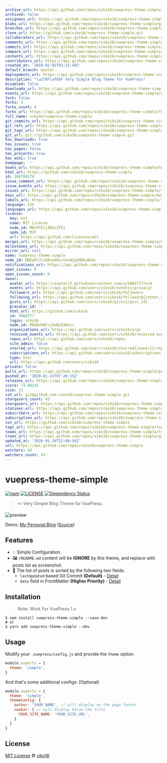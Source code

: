 ```yaml
---
archive_url: https://api.github.com/repos/viko16/vuepress-theme-simple/{archive_format}{/ref}
archived: false
assignees_url: https://api.github.com/repos/viko16/vuepress-theme-simple/assignees{/user}
blobs_url: https://api.github.com/repos/viko16/vuepress-theme-simple/git/blobs{/sha}
branches_url: https://api.github.com/repos/viko16/vuepress-theme-simple/branches{/branch}
clone_url: https://github.com/viko16/vuepress-theme-simple.git
collaborators_url: https://api.github.com/repos/viko16/vuepress-theme-simple/collaborators{/collaborator}
comments_url: https://api.github.com/repos/viko16/vuepress-theme-simple/comments{/number}
commits_url: https://api.github.com/repos/viko16/vuepress-theme-simple/commits{/sha}
compare_url: https://api.github.com/repos/viko16/vuepress-theme-simple/compare/{base}...{head}
contents_url: https://api.github.com/repos/viko16/vuepress-theme-simple/contents/{+path}
contributors_url: https://api.github.com/repos/viko16/vuepress-theme-simple/contributors
created_at: '2019-02-02T03:15:40Z'
default_branch: master
deployments_url: https://api.github.com/repos/viko16/vuepress-theme-simple/deployments
description: "\u270F\uFE0F Very Simple Blog Theme for VuePress"
disabled: false
downloads_url: https://api.github.com/repos/viko16/vuepress-theme-simple/downloads
events_url: https://api.github.com/repos/viko16/vuepress-theme-simple/events
fork: false
forks: 4
forks_count: 4
forks_url: https://api.github.com/repos/viko16/vuepress-theme-simple/forks
full_name: viko16/vuepress-theme-simple
git_commits_url: https://api.github.com/repos/viko16/vuepress-theme-simple/git/commits{/sha}
git_refs_url: https://api.github.com/repos/viko16/vuepress-theme-simple/git/refs{/sha}
git_tags_url: https://api.github.com/repos/viko16/vuepress-theme-simple/git/tags{/sha}
git_url: git://github.com/viko16/vuepress-theme-simple.git
has_downloads: true
has_issues: true
has_pages: false
has_projects: true
has_wiki: true
homepage: ''
hooks_url: https://api.github.com/repos/viko16/vuepress-theme-simple/hooks
html_url: https://github.com/viko16/vuepress-theme-simple
id: 168789179
issue_comment_url: https://api.github.com/repos/viko16/vuepress-theme-simple/issues/comments{/number}
issue_events_url: https://api.github.com/repos/viko16/vuepress-theme-simple/issues/events{/number}
issues_url: https://api.github.com/repos/viko16/vuepress-theme-simple/issues{/number}
keys_url: https://api.github.com/repos/viko16/vuepress-theme-simple/keys{/key_id}
labels_url: https://api.github.com/repos/viko16/vuepress-theme-simple/labels{/name}
language: CSS
languages_url: https://api.github.com/repos/viko16/vuepress-theme-simple/languages
license:
  key: mit
  name: MIT License
  node_id: MDc6TGljZW5zZTEz
  spdx_id: MIT
  url: https://api.github.com/licenses/mit
merges_url: https://api.github.com/repos/viko16/vuepress-theme-simple/merges
milestones_url: https://api.github.com/repos/viko16/vuepress-theme-simple/milestones{/number}
mirror_url: null
name: vuepress-theme-simple
node_id: MDEwOlJlcG9zaXRvcnkxNjg3ODkxNzk=
notifications_url: https://api.github.com/repos/viko16/vuepress-theme-simple/notifications{?since,all,participating}
open_issues: 0
open_issues_count: 0
owner:
  avatar_url: https://avatars3.githubusercontent.com/u/5064777?v=4
  events_url: https://api.github.com/users/viko16/events{/privacy}
  followers_url: https://api.github.com/users/viko16/followers
  following_url: https://api.github.com/users/viko16/following{/other_user}
  gists_url: https://api.github.com/users/viko16/gists{/gist_id}
  gravatar_id: ''
  html_url: https://github.com/viko16
  id: 5064777
  login: viko16
  node_id: MDQ6VXNlcjUwNjQ3Nzc=
  organizations_url: https://api.github.com/users/viko16/orgs
  received_events_url: https://api.github.com/users/viko16/received_events
  repos_url: https://api.github.com/users/viko16/repos
  site_admin: false
  starred_url: https://api.github.com/users/viko16/starred{/owner}{/repo}
  subscriptions_url: https://api.github.com/users/viko16/subscriptions
  type: User
  url: https://api.github.com/users/viko16
private: false
pulls_url: https://api.github.com/repos/viko16/vuepress-theme-simple/pulls{/number}
pushed_at: '2020-01-21T07:26:15Z'
releases_url: https://api.github.com/repos/viko16/vuepress-theme-simple/releases{/id}
score: 73.68235
size: 23
ssh_url: git@github.com:viko16/vuepress-theme-simple.git
stargazers_count: 43
stargazers_url: https://api.github.com/repos/viko16/vuepress-theme-simple/stargazers
statuses_url: https://api.github.com/repos/viko16/vuepress-theme-simple/statuses/{sha}
subscribers_url: https://api.github.com/repos/viko16/vuepress-theme-simple/subscribers
subscription_url: https://api.github.com/repos/viko16/vuepress-theme-simple/subscription
svn_url: https://github.com/viko16/vuepress-theme-simple
tags_url: https://api.github.com/repos/viko16/vuepress-theme-simple/tags
teams_url: https://api.github.com/repos/viko16/vuepress-theme-simple/teams
trees_url: https://api.github.com/repos/viko16/vuepress-theme-simple/git/trees{/sha}
updated_at: '2020-01-29T22:00:56Z'
url: https://api.github.com/repos/viko16/vuepress-theme-simple
watchers: 43
watchers_count: 43
---
```


# vuepress-theme-simple

[![npm](https://img.shields.io/npm/v/vuepress-theme-simple.svg)](https://www.npmjs.com/package/vuepress-theme-simple)
[![LICENSE](https://img.shields.io/npm/l/vuepress-theme-simple.svg)](https://github.com/viko16/vuepress-theme-simple/blob/master/LICENSE)
[![Dependency Status](https://david-dm.org/viko16/vuepress-theme-simple.svg?theme=shields.io)](https://david-dm.org/viko16/vuepress-theme-simple)

> ✏️ Very Simple Blog Theme for VuePress.

![preview](https://user-images.githubusercontent.com/5064777/52162728-51198680-2713-11e9-9546-e737600be782.png)

Demo: [My Personal Blog](https://ukn.me/) ([Source](https://github.com/viko16/vuepress-blog))

## Features
- 💡 Simple Configuration.
- 🖼️ `/README.md` content will be **IGNORE** by this theme, and replace with posts list as screenshot.
- 📅 The list of posts is sorted by the following two fields:
  - `lastUpdated` based Git Commit **(Default)** - [Detail](https://vuepress.vuejs.org/theme/default-theme-config.html#last-updated)
  - `date` field in FrontMatter **(Higher Priority)** - [Detail](https://vuepress.vuejs.org/guide/frontmatter.html)

## Installation

> Note: Work For VuePress 1.x

```shell
$ npm install vuepress-theme-simple --save-dev
# or
$ yarn add vuepress-theme-simple --dev
```

## Usage

Modify your `.vuepress/config.js` and provide the `theme` option.

```js
module.exports = {
  theme: 'simple',
}
```

And that's some additional configs: (Optional) 
```js
module.exports = {
  theme: 'simple',
  themeConfig: {
    author: 'YOUR NAME', // will display on the page footer
    navbar: { // will display below the title
      YOUR_SITE_NAME: 'YOUR_SITE_URL',
    }
  }
}
```

## License

[MIT License](https://opensource.org/licenses/MIT) © [viko16](https://github.com/viko16)
